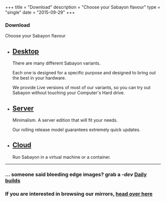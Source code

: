 +++
title = "Download"
description = "Choose your Sabayon flavour"
type = "single"
date = "2015-09-29"
+++

### Download

Choose your Sabayon flavour

* ## [Desktop](/desktop)

    There are many different Sabayon variants.

    Each one is designed for a specific purpose and designed to bring out the best in your hardware.

    We provide Live versions of most of our variants, so you can try out Sabayon without touching your Computer's Hard drive.

* ## [Server](/server)

    Minimalism. A server edition that will fit your needs.

    Our rolling release model guarantees extremely quick updates.

* ## [Cloud](/cloud)

    Run Sabayon in a virtual machine or a container.

<hr />

### ... someone said bleeding edge images? grab a *-dev* [Daily builds](http://dl.sabayon.org/iso/daily/daily.html)

### If you are interested in browsing our mirrors, [head over here](/mirrors)
